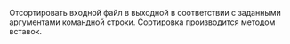 Отсортировать входной файл в выходной в соответствии с заданными аргументами командной строки.
Сортировка производится методом вставок.
